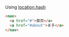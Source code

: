 Using [location.hash](https://developer.mozilla.org/en-US/docs/Web/API/Location/hash)

```html
<nav>
  <a href="#">首页</a>
  <a href="#about">关于</a>
</nav>
```
